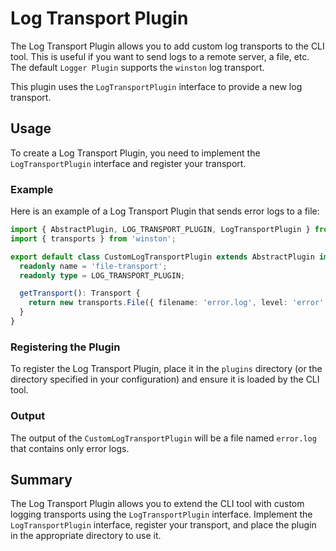 # Log Transport Plugin

The Log Transport Plugin allows you to add custom log transports to the CLI tool.
This is useful if you want to send logs to a remote server, a file, etc.
The default `Logger Plugin` supports the `winston` log transport.

This plugin uses the `LogTransportPlugin` interface to provide a new log transport.

## Usage

To create a Log Transport Plugin, you need to implement the `LogTransportPlugin` interface and register your transport.

### Example

Here is an example of a Log Transport Plugin that sends error logs to a file:

```typescript
import { AbstractPlugin, LOG_TRANSPORT_PLUGIN, LogTransportPlugin } from '@letrun/core';
import { transports } from 'winston';

export default class CustomLogTransportPlugin extends AbstractPlugin implements LogTransportPlugin {
  readonly name = 'file-transport';
  readonly type = LOG_TRANSPORT_PLUGIN;

  getTransport(): Transport {
    return new transports.File({ filename: 'error.log', level: 'error' });
  }
}
```

### Registering the Plugin

To register the Log Transport Plugin, place it in the `plugins` directory (or the directory specified in your configuration) and ensure it is loaded by the CLI tool.

### Output

The output of the `CustomLogTransportPlugin` will be a file named `error.log` that contains only error logs.

## Summary

The Log Transport Plugin allows you to extend the CLI tool with custom logging transports using the `LogTransportPlugin` interface. Implement the `LogTransportPlugin` interface, register your transport, and place the plugin in the appropriate directory to use it.
